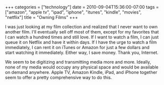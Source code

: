 +++
categories = ["technology"]
date = 2010-09-04T15:36:00-07:00
tags = ["amazon", "apple tv", "ipad", "iphone", "itunes", "kindle", "movies", "netflix"]
title = "Owning Films"
+++

I was just looking at my film collection and realized that I never want to own another film. I'll eventually sell off most of them, except for my favorites that I can watch a hundred times and still love. If I want to watch a film, I can just queue it on Netflix and have it within days. If I have the urge to watch a film immediately, I can rent it on iTunes or Amazon for just a few dollars and start watching it immediately. Either way, I save money. Thank you, Internet.

We seem to be digitizing and transmitting media more and more. Ideally, none of my media would occupy any physical space and would be available on demand anywhere. Apple TV, Amazon Kindle, iPad, and iPhone together seem to offer a pretty comprehensive way to do this.
